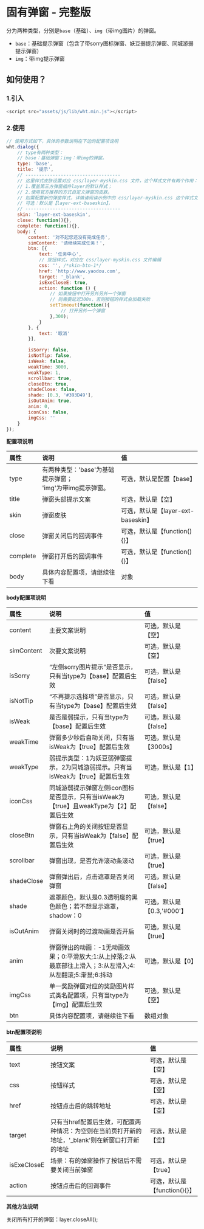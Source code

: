 # 固有弹窗 - 完整版
分为两种类型，分别是`base`（基础）、`img`（带img图片）的弹窗。
* `base`：基础提示弹窗（包含了带sorry图标弹窗、妖豆弱提示弹窗、同城游弱提示弹窗）
* `img`：带img提示弹窗

## 如何使用？

### 1.引入

```js
<script src="assets/js/lib/wht.min.js"></script>
```

### 2.使用

```js
// 使用方式如下，具体的参数说明在下边的配置项说明
wht.dialog({
	// type有两种类型：
	// base：基础弹窗；img：带img的弹窗。
	type: 'base',
    title: '提示',
	// -----------------------------------
	// 这里样式皮肤设置对应 css/layer-myskin.css 文件，这个样式文件有两个作用：
	// 1.覆盖第三方弹窗插件layer的默认样式；
	// 2.使用官方推荐的方式自定义弹窗的皮肤。
	// 如需配置新的弹窗样式，详情请阅读示例中的 css/layer-myskin.css 这个样式文件。
    // 可选：默认是【layer-ext-baseskin】，
	// -----------------------------------
	skin: 'layer-ext-baseskin',
    close: function(){},
    complete: function(){},
    body: {
        content: '对不起您还没有完成任务',
        simContent: '请继续完成任务！',
        btn: [{
            text: '任务中心',
			// 按钮样式，对应在 css/layer-myskin.css 文件编辑
            css: '', /*skin-btn-1*/
            href: 'http://www.yaodou.com',
            target: '_blank',
            isExeCloseE: true,
            action: function () {
				// 如果按钮中打开另外另外一个弹窗
				// 则需要延迟300s，否则按钮的样式会加载失败
				setTimeout(function(){
					// 打开另外一个弹窗
				},300);
			}
        }, {
            text: '取消'
        }],

        isSorry: false,
        isNotTip: false,
        isWeak: false,
        weakTime: 3000,
        weakType: 1,
        scrollbar: true,
        closeBtn: true,
        shadeClose: false,
        shade: [0.3, '#393D49'],
        isOutAnim: true,
        anim: 0,
        iconCss: false,
        imgCss: ''
    }
});
```

**配置项说明**

|属性|说明| 值 |
|:----    |:-------    |:--- |
|type| 有两种类型：'base'为基础提示弹窗；<br/>'img'为带img提示弹窗。|可选，默认是配置【base】 |
|title| 弹窗头部提示文案 | 可选，默认是【空】 |
|skin|弹窗皮肤|可选，默认是【layer-ext-baseskin】|
|close| 弹窗关闭后的回调事件|可选，默认是【function(){}】|
|complete|弹窗打开后的回调事件|可选，默认是【function(){}】|
|body |具体内容配置项，请继续往下看 | 对象 |


**body配置项说明**

|属性|说明| 值 |
|:----    |:-------    |:--- |
|content| 主要文案说明 | 可选，默认是【空】| |
|simContent| 次要文案说明 | 可选，默认是【空】 | |
|isSorry|“左侧sorry图片提示”是否显示，只有当type为【base】配置后生效| 可选，默认是【false】 ||
|isNotTip|“不再提示选择项”是否显示，只有当type为【base】配置后生效 | 可选，默认是【false】| 很少用到，如果配置了，请使用 #nottip 这个钩子，进行事件处理 |
|isWeak|是否是弱提示，只有当type为【base】配置后生效|可选，默认是【false】||
|weakTime |弹窗多少秒后自动关闭，只有当isWeak为【true】配置后生效 | 可选，默认是【3000s】 | |
|weakType |弱提示类型：1为妖豆弱弹窗提示，2为同城游弱提示。只有当isWeak为【true】配置后生效 | 可选，默认是【1】 | |
|iconCss |同城游弱提示弹窗左侧icon图标是否显示，只有当isWeak为【true】且weakType为【2】配置后生效| 可选，默认是【false】 | 如果需要制定样式图标，赋上样式的类名即可(如:  iconCss:'icon1'）即可 |
|closeBtn |弹窗右上角的关闭按钮是否显示，只有当isWeak为【false】配置后生效| 可选，默认是【true】 | |
|scrollbar |弹窗出现，是否允许滚动条滚动 | 可选，默认是【true】 |推荐使用true，因为如果页面文档过长，纵向存在滚动条，此时如果配置false(不允许浏览器滚动)，会出现抖动的情况，体验不好 |
|shadeClose |弹窗弹出后，点击遮罩是否关闭弹窗| 可选，默认是【false】 | 推荐使用使用false，点击遮罩不关闭|
|shade |遮罩颜色，默认是0.3透明度的黑色颜色；若不想显示遮罩，shadow：0| 可选，默认是【0.3,'#000'】 | |
|isOutAnim |弹窗关闭时的过渡动画是否开启| 可选，默认是【true】 | |
|anim |弹窗弹出的动画：-1无动画效果；0:平滑放大;1:从上掉落;2:从最底部往上滑入；3:从左滑入;4:从左翻滚;5:渐显;6:抖动| 可选，默认是【0】 | |
|imgCss |单一奖励弹窗对应的奖励图片样式类名配置项，只有当type为【img】配置后生效| 可选，默认是【空】 | |
|btn |具体内容配置项，请继续往下看| 数组对象 | 

**btn配置项说明**

|属性|说明| 值 |
|:----    |:-------    |:--- |
|text| 按钮文案 | 可选，默认是【空】| |
|css| 按钮样式| 可选，默认是【空】| |
|href| 按钮点击后的跳转地址| 可选，默认是【空】| |
|target| 只有当href配置后生效，可配置两种情况：为空则在当前页打开新的地址，'_blank'则在新窗口打开新的地址 | 可选，默认是【空】| |
|isExeCloseE| 场景：有的弹窗操作了按钮后不需要关闭当前弹窗 | 可选，默认是【true】| |
|action| 按钮点击后的回调事件| 可选，默认是【function(){}】| | 

**其他方法说明**

关闭所有打开的弹窗：layer.closeAll();


